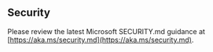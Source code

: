 <!-- BEGIN MICROSOFT SECURITY.MD V1.0.0 BLOCK -->

## Security

Please review the latest Microsoft SECURITY.md guidance at [https://aka.ms/security.md](https://aka.ms/security.md).

<!-- END MICROSOFT SECURITY.MD BLOCK -->
